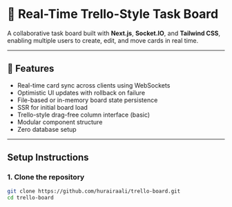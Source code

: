 # 🧠 Real-Time Trello-Style Task Board

A collaborative task board built with **Next.js**, **Socket.IO**, and **Tailwind CSS**, enabling multiple users to create, edit, and move cards in real time.

---

## 🚀 Features

- Real-time card sync across clients using WebSockets
- Optimistic UI updates with rollback on failure
- File-based or in-memory board state persistence
- SSR for initial board load
- Trello-style drag-free column interface (basic)
- Modular component structure
- Zero database setup

---

## Setup Instructions

### 1. Clone the repository

```bash
git clone https://github.com/hurairaali/trello-board.git
cd trello-board
```
